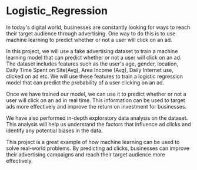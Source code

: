 # Logistic_Regression

In today's digital world, businesses are constantly looking for ways to reach their target audience through advertising. One way to do this is to use machine learning to predict whether or not a user will click on an ad.

In this project, we will use a fake advertising dataset to train a machine learning model that can predict whether or not a user will click on an ad. The dataset includes features such as the user's age, gender, location, Daily Time Spent on Site(Avg), Area Income (Avg), Daily Internet use, clicked on ad etc. We will use these features to train a logistic regression model that can predict the probability of a user clicking on an ad.

Once we have trained our model, we can use it to predict whether or not a user will click on an ad in real time. This information can be used to target ads more effectively and improve the return on investment for businesses.

We have also performed in-depth exploratory data analysis on the dataset. This analysis will help us understand the factors that influence ad clicks and identify any potential biases in the data.

This project is a great example of how machine learning can be used to solve real-world problems. By predicting ad clicks, businesses can improve their advertising campaigns and reach their target audience more effectively.


